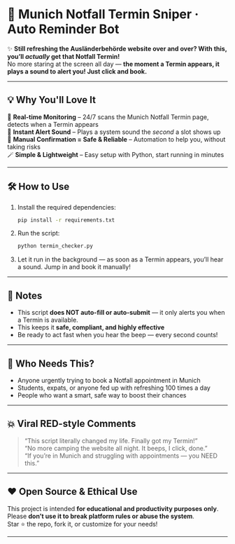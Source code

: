# 🚨 Munich Notfall Termin Sniper · Auto Reminder Bot

✨ **Still refreshing the Ausländerbehörde website over and over? With this, you’ll *actually* get that Notfall Termin!**  
No more staring at the screen all day — **the moment a Termin appears, it plays a sound to alert you! Just click and book.**

---

## 💡 Why You'll Love It

🎯 **Real-time Monitoring** – 24/7 scans the Munich Notfall Termin page, detects when a Termin appears  
🔔 **Instant Alert Sound** – Plays a system sound the *second* a slot shows up  
🙋 **Manual Confirmation = Safe & Reliable** – Automation to help you, without taking risks  
🪄 **Simple & Lightweight** – Easy setup with Python, start running in minutes

---

## 🛠️ How to Use

1. Install the required dependencies:
   ```bash
   pip install -r requirements.txt
   ```

2. Run the script:
   ```bash
   python termin_checker.py
   ```

3. Let it run in the background — as soon as a Termin appears, you’ll hear a sound. Jump in and book it manually!

---

## 📌 Notes

- This script **does NOT auto-fill or auto-submit** — it only alerts you when a Termin is available.  
- This keeps it **safe, compliant, and highly effective**  
- Be ready to act fast when you hear the beep — every second counts!

---

## 👀 Who Needs This?

- Anyone urgently trying to book a Notfall appointment in Munich  
- Students, expats, or anyone fed up with refreshing 100 times a day  
- People who want a smart, safe way to boost their chances

---

## 💥 Viral RED-style Comments

> “This script literally changed my life. Finally got my Termin!”  
> “No more camping the website all night. It beeps, I click, done.”  
> “If you’re in Munich and struggling with appointments — you NEED this.”

---

## ❤️ Open Source & Ethical Use

This project is intended **for educational and productivity purposes only**.  
Please **don’t use it to break platform rules or abuse the system**.  
Star ⭐ the repo, fork it, or customize for your needs!

---
